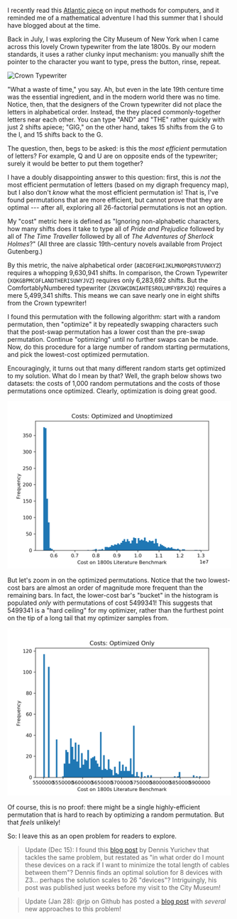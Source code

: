 I recently read this [Atlantic
piece](https://www.theatlantic.com/technology/archive/2016/11/chinese-computers/504851/)
on input methods for computers, and it reminded me of a mathematical adventure
I had this summer that I should have blogged about at the time.

Back in July, I was exploring the City Museum of New York when I came across
this lovely Crown typewriter from the late 1800s. By our modern standards, it
uses a rather clunky input mechanism: you manually shift the pointer to the
character you want to type, press the button, rinse, repeat.

![Crown Typewriter](static/crown-typewriter/crown-typewriter.png)

"What a waste of time," you say. Ah, but even in the late 19th centure time was
the essential ingredient, and in the modern world there was no time. Notice,
then, that the designers of the Crown typewriter did not place the letters in
alphabetical order. Instead, the they placed commonly-together letters near
each other. You can type "AND" and "THE" rather quickly with just 2 shifts
apiece; "GIG," on the other hand, takes 15 shifts from the G to the I, and 15
shifts back to the G.

The question, then, begs to be asked: is this the _most efficient_ permutation
of letters? For example, Q and U are on opposite ends of the typewriter; surely
it would be better to put them together?

I have a doubly disappointing answer to this question: first, this is _not_ the
most efficient permutation of letters (based on my digraph frequency map), but
I also don't _know_ what the most efficient permutation is! That is, I've found
permutations that are more efficient, but cannot prove that they are optimal
--- after all, exploring all 26-factorial permutations is not an option.

My "cost" metric here is defined as "Ignoring non-alphabetic characters, how
many shifts does it take to type all of _Pride and Prejudice_ followed by all
of _The Time Traveller_ followed by all of _The Adventures of Sherlock
Holmes_?" (All three are classic 19th-century novels available from Project
Gutenberg.)

By this metric, the naive alphabetical order (`ABCDEFGHIJKLMNOPQRSTUVWXYZ`)
requires a whopping 9,630,941 shifts. In comparison, the Crown Typewriter
(`XQKGBPMCOFLANDTHERISUWYJVZ`) requires only 6,283,692 shifts. But the
ComfortablyNumbered typewriter (`ZKVGWCDNIAHTESROLUMFYBPXJQ`) requires a mere
5,499,341 shifts. This means we can save nearly one in eight shifts from the
Crown typewriter!

I found this permutation with the following algorithm: start with a random
permutation, then "optimize" it by repeatedly swapping characters such that the
post-swap permutation has a lower cost than the pre-swap permutation. Continue
"optimizing" until no further swaps can be made. Now, do this procedure for a
large number of random starting permutations, and pick the lowest-cost
optimized permutation.

Encouragingly, it turns out that many different random starts get optimized to
my solution. What do I mean by that? Well, the graph below shows two datasets:
the costs of 1,000 random permutations and the costs of those permutations once
optimized. Clearly, optimization is doing great good.

![First graph](static/crown-typewriter/typewriter-graph-1.png)

But let's zoom in on the optimized permutations. Notice that the two
lowest-cost bars are almost an order of magnitude more frequent than the
remaining bars. In fact, the lower-cost bar's "bucket" in the histogram is
populated _only_ with permutations of cost 5499341! This suggests that 5499341
is a "hard ceiling" for my optimizer, rather than the furthest point on the tip
of a long tail that my optimizer samples from.

![Second graph](static/crown-typewriter/typewriter-graph-2.png)

Of course, this is no proof: there might be a single highly-efficient
permutation that is hard to reach by optimizing a random permutation. But that
_feels_ unlikely!

So: I leave this as an open problem for readers to explore.

> Update (Dec 15): I found this [blog
> post](https://yurichev.com/blog/cabling_Z3/) by Dennis Yurichev that tackles
> the same problem, but restated as "in what order do I mount these devices on
> a rack if I want to minimize the total length of cables between them"? Dennis
> finds an optimal solution for 8 devices with Z3... perhaps the solution
> scales to 26 "devices"? Intriguingly, his post was published just weeks
> before my visit to the City Museum!

> Update (Jan 28): @rjp on Github has posted a [blog
> post](http://rjp.is/blogging/posts/2019/01/linear-typewriters/) with
> _several_ new approaches to this problem!
